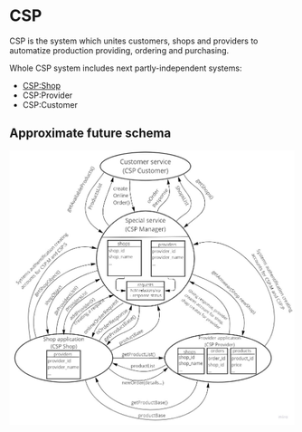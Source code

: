 # CSP
CSP is the system which unites customers, shops and providers to automatize production providing, ordering and purchasing.

Whole CSP system includes next partly-independent systems:
<ul>
  <li><a href="https://github.com/GrEFeRFeeD/OOP-CW">CSP:Shop</a></li>
  <li>CSP:Provider</li>
  <li>CSP:Customer</li>
</ul>

## Approximate future schema
![preschema](https://github.com/GrEFeRFeeD/CSP/blob/main/img/preschema.jpg)

